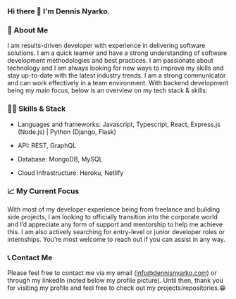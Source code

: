 ### Hi there 👋 I'm Dennis Nyarko.

### 🤔 About Me 
I am results-driven developer with experience in delivering software solutions. I am a quick learner and have a strong understanding of software development methodologies and best practices. I am passionate about technology and I am always looking for new ways to improve my skills and stay up-to-date with the latest industry trends. I am a strong communicator and can work effectively in a team environment. With backend development being my main focus, below is an overview on my tech stack & skills: 

### 👨‍💻 Skills & Stack  

- Languages and frameworks: Javascript, Typescript, React, Express.js (Node.js) | Python (Django, Flask) 

- API: REST, GraphQL 

- Database: MongoDB, MySQL 

- Cloud Infrastructure: Heroku, Netlify 

### 📈 My Current Focus 
With most of my developer experience being from freelance and building side projects, I am looking to officially transition into the corporate world and I’d appreciate any form of support and mentorship to help me achieve this. I am also actively searching for entry-level or junior developer roles or internships. You’re most welcome to reach out if you can assist in any way.

### 📞 Contact Me
Please feel free to contact me via my email (info@dennisnyarko.com) or through my linkedIn (noted below my profile picture). Until then, thank you for visiting my profile and feel free to check out my projects/repositories.😁 


